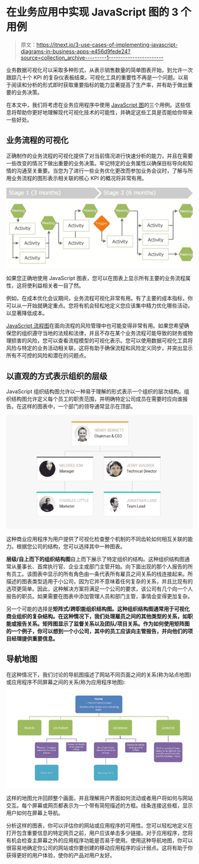 # 在业务应用中实现 JavaScript 图的 3 个用例

> 原文：<https://itnext.io/3-use-cases-of-implementing-javascript-diagrams-in-business-apps-e456d9fede24?source=collection_archive---------1----------------------->

业务数据可视化可以采取多种形式，从表示销售数量的简单图表开始，到允许一次跟踪几十个 KPI 的复杂仪表板结束。可视化工具的重要性不再是一个问题。以易于阅读和分析的形式即时获取重要指标的能力显著提高了生产率，并有助于做出重要的业务决策。

在本文中，我们将考虑在业务应用程序中使用 [JavaScript 图](https://dhtmlx.com/docs/products/dhtmlxDiagram/)的三个用例。这些信息将帮助你更好地理解现代可视化技术的可能性，并确定这些工具是否能给你带来一些好处。

## 业务流程的可视化

正确制作的业务流程的可视化提供了对当前情况进行快速分析的能力，并且在需要一些改变的情况下做出重要的业务决策。牢记特定的业务属性以确保目标导向和知情的沟通至关重要。当您为了进行一些业务优化更改而参加业务会议时，了解与所用业务流程的图形表示相关联的核心 KPI 的概况将非常有用。

![](img/791a0d2cbb4948f6841d9cd37c679946.png)

如果您正确地使用 JavaScript 图表，您可以在图表上显示所有主要的业务流程属性，这将使利益相关者一目了然。

例如，在成本优化会议期间，业务流程可视化非常有用。有了主要的成本指标，你可以从一开始就确定重点。您将有机会轻松地定义您应该集中精力优化哪些活动，以显著降低成本。

[JavaScript 流程图](https://dhtmlx.com/blog/use-javascript-flowchart-process-visualization/)在面向流程的风险管理中也可能变得非常有用。如果您希望确保您的组织遵守当地的法规和法律，并且不存在某个业务流程可能导致的财务或物理损害的风险，您可以查看流程模型的可视化表示。您可以使用数据可视化工具将风险与特定的业务活动相关联，这将有助于确保流程和风险定义同步，并突出显示所有不可控的风险和潜在的问题点。

## 以直观的方式表示组织的层级

JavaScript 组织结构图允许以一种易于理解的形式表示一个组织的层次结构。组织结构图允许定义每个员工的职责范围，并明确特定公司成员在需要时应向谁报告。在这样的图表中，一个部门的领导通常显示在顶部。

![](img/b9421ab92937e4d0d313b9ccecf046a9.png)

这种商业应用程序为用户提供了可视化检查整个机制的不同齿轮如何相互关联的能力。根据您公司的结构，您可以选择其中一种图表。

**层级/自上而下的组织结构图**自上而下展示了特定组织的结构。这种组织结构图通常从董事长、首席执行官、企业主或部门主管开始。向下面出现的那个人报告的所有员工。该图表中显示的所有角色由一条代表所有雇员之间关系的线连接起来。所描述的图表类型适用于小公司，因为它并不意味着任何复杂的关系，并且比现有的选项更简单。因此，这种解决方案将满足一个公司的要求，该公司有几个向一个人报告的职员。如果需要在图表中添加管理人员和部门主管，事情会变得更加复杂。

另一个可能的选择是**矩阵式/跨职能组织结构图。这种组织结构图通常用于可视化商业组织的复杂结构。在这种情况下，我们处理雇员之间的其他类型的关系，如职能或报告关系。矩阵图显示了监督关系以及团队/项目关系。作为如何使用矩阵图的一个例子，你可以想到一个小公司，其中的员工应该向主管报告，并向他们的项目经理提供重要信息。**

## **导航地图**

在这种情况下，我们讨论的导航图描述了网站不同页面之间的关系(称为站点地图)或应用程序不同屏幕之间的关系(称为应用程序地图):

![](img/54522ac9077b3b07887fb6025cbf9588.png)

这样的地图允许回顾整个画面，并且理解用户界面如何流动或者用户将如何与网站交互。每个屏幕或网页都表示为一个带有简短描述的方框。线条连接这些框，显示用户如何在屏幕上导航。

分析这样的图表，你可以评估你的网站或应用程序的可用性。您可以轻松地定义在打开包含重要信息的特定网页之前，用户应该单击多少链接。对于应用程序，您将有机会检查主屏幕之外的应用程序功能是否易于使用。使用这种导航地图，你可以很容易地确定你公司的网站或你要创建的移动应用程序的设计弱点。这将有助于你获得更好的用户体验，使你的产品对用户友好。
